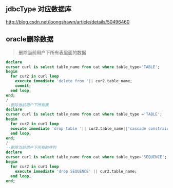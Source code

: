 ## jdbcType 对应数据库

http://blog.csdn.net/loongshawn/article/details/50496460

## oracle删除数据

> 删除当前用户下所有表里面的数据

```sql
declare
cursor curl is select table_name from cat where table_type='TABLE';
begin
  for cur2 in curl loop
    execute immediate 'delete from '|| cur2.table_name;
    commit;
  end loop;
end;
/
--删除当前用户下所有表
declare
cursor curl is select table_name from cat where table_type ='TABLE';
begin
  for cur2 in cur1 loop
  execute immediate 'drop table '|| cur2.table_name||'cascade constraints';
  end loop;
end;
/
--删除当前用户下所有的序列
declare
cursor cur1 is select table_name from cat where table_type='SEQUENCE';
begin
  for cur2 in cur1 loop
    execute immediate 'drop SEQUENCE' || cur2.table_name;
  end loop;
end;
```

